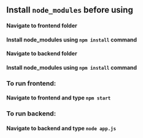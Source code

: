 ## Install `node_modules` before using

#### Navigate to frontend folder
#### Install node_modules using `npm install` command

#### Navigate to backend folder
#### Install node_modules using `npm install` command

### To run frontend: 
#### Navigate to frontend and type `npm start`

### To run backend: 
#### Navigate to backend and type `node app.js`

